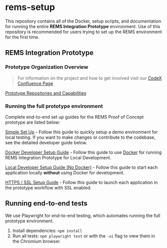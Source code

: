 # rems-setup

This repository contains all of the Docker, setup scripts, and documentation for running the entire **REMS Integration Prototype** environment. Use of this repository is recommended for users trying to set up the REMS environment for the first time. 

## REMS Integration Prototype

### Prototype Organization Overview

> For information on the project and how to get involved visit our [CodeX Confluence Page](https://confluence.hl7.org/display/COD/Risk+Evaluation+and+Mitigation+Strategies+%28REMS%29+Integration)

[Prototype Repositories and Capabilities](PrototypeRepositoriesAndCapabilities.md)

### Running the full prototype environment

Complete end-to-end set up guides for the REMS Proof of Concept prototype are listed below:

[Simple Set Up](SimpleSetupGuide.md) - Follow this guide to quickly setup a demo environment for local testing. If you want to make changes or contribute to the codebase, see the detailed developer guide below.

[Docker Developer Setup Guide](DeveloperSetupGuide.md) - Follow this guide to use [Docker](https://docs.docker.com/get-started/overview/) for running REMS Integration Prototype for Local Development.

[Local Developer Setup Guide (No Docker)](EndToEndSetupGuide.md) - Follow this guide to start each application locally **without** using Docker for development.

[HTTPS / SSL Setup Guide](SSLSetupGuide.md) - Follow this guide to launch each application in the prototype workflow with SSL enabled.

## Running end-to-end tests

We use Playwright for end-to-end testing, which automates running the full prototype environment.

1. Install dependencies: `npm install`
2. Run all tests: `npm playwright test` or with the `-ui` flag to view them in the Chromium browser.
